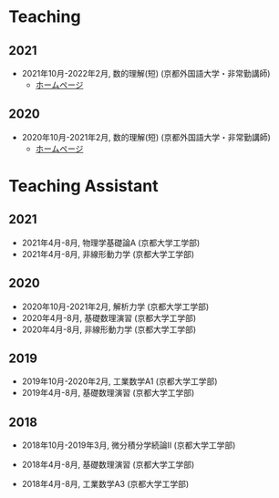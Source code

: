 # Teaching

## 2021
- 2021年10月-2022年2月, 数的理解(短) (京都外国語大学・非常勤講師)
    - [ホームページ](/teaching/sutekirikai2021)

## 2020
- 2020年10月-2021年2月, 数的理解(短) (京都外国語大学・非常勤講師)
    - [ホームページ](https://www.notion.so/5b736da8bc5345e4bb5c7feec8825f32)

# Teaching Assistant

## 2021
- 2021年4月-8月, 物理学基礎論A (京都大学工学部)
- 2021年4月-8月, 非線形動力学 (京都大学工学部)

## 2020
- 2020年10月-2021年2月, 解析力学 (京都大学工学部)
- 2020年4月-8月, 基礎数理演習 (京都大学工学部)
- 2020年4月-8月, 非線形動力学 (京都大学工学部)

## 2019
- 2019年10月-2020年2月, 工業数学A1 (京都大学工学部)
- 2019年4月-8月, 基礎数理演習 (京都大学工学部)

## 2018
- 2018年10月-2019年3月, 微分積分学続論II (京都大学工学部)

- 2018年4月-8月, 基礎数理演習 (京都大学工学部)

- 2018年4月-8月, 工業数学A3 (京都大学工学部)
